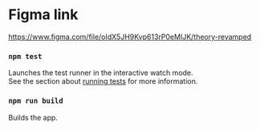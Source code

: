# Figma link

https://www.figma.com/file/oIdX5JH9Kvp613rP0eMIJK/theory-revamped

### `npm test`

Launches the test runner in the interactive watch mode.\
See the section about [running tests](https://facebook.github.io/create-react-app/docs/running-tests) for more information.

### `npm run build`

Builds the app.
